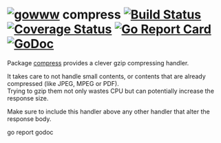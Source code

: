 # [![gowww](https://avatars.githubusercontent.com/u/18078923?s=20)](https://github.com/gowww) compress [![Build Status](https://travis-ci.org/gowww/compress.svg?branch=master)](https://travis-ci.org/gowww/compress) [![Coverage Status](https://coveralls.io/repos/github/gowww/compress/badge.svg?branch=master)](https://coveralls.io/github/gowww/compress?branch=master) [![Go Report Card](https://goreportcard.com/badge/github.com/gowww/compress)](https://goreportcard.com/report/github.com/gowww/compress) [![GoDoc](https://godoc.org/github.com/gowww/compress?status.svg)](https://godoc.org/github.com/gowww/compress)

Package [compress](https://godoc.org/github.com/gowww/compress) provides a clever gzip compressing handler.

It takes care to not handle small contents, or contents that are already compressed (like JPEG, MPEG or PDF).  
Trying to gzip them not only wastes CPU but can potentially increase the response size.

Make sure to include this handler above any other handler that alter the response body.

go report
godoc
